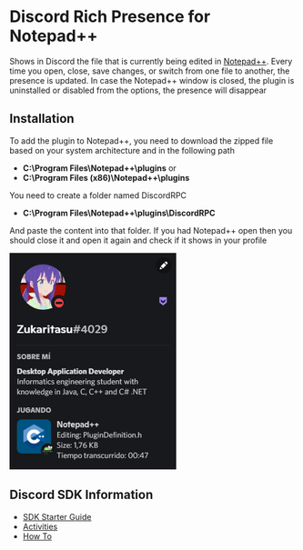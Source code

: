 # Discord Rich Presence for Notepad++

Shows in Discord the file that is currently being edited in [Notepad++](https://github.com/notepad-plus-plus/notepad-plus-plus). Every time you open, close, save changes, or switch from one file to another, the presence is updated. In case the Notepad++ window is closed, the plugin is uninstalled or disabled from the options, the presence will disappear 

## Installation

To add the plugin to Notepad++, you need to download the zipped file based on your system architecture and in the following path 
 * **C:\Program Files\Notepad++\plugins** or
 * **C:\Program Files (x86)\Notepad++\plugins**

You need to create a folder named DiscordRPC 
* **C:\Program Files\Notepad++\plugins\DiscordRPC**

And paste the content into that folder. If you had Notepad++ open then you should close it and open it again and check if it shows in your profile

![](./sample_rpc.png)

## Discord SDK Information

* [SDK Starter Guide](https://discord.com/developers/docs/game-sdk/sdk-starter-guide)
* [Activities](https://discord.com/developers/docs/game-sdk/activities)
* [How To](https://discord.com/developers/docs/rich-presence/how-to)
